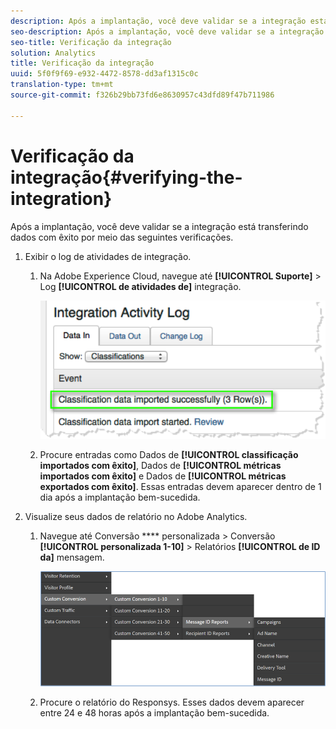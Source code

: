 ```yaml
---
description: Após a implantação, você deve validar se a integração está transferindo dados com êxito por meio das seguintes verificações.
seo-description: Após a implantação, você deve validar se a integração está transferindo dados com êxito por meio das seguintes verificações.
seo-title: Verificação da integração
solution: Analytics
title: Verificação da integração
uuid: 5f0f9f69-e932-4472-8578-dd3af1315c0c
translation-type: tm+mt
source-git-commit: f326b29bb73fd6e8630957c43dfd89f47b711986

---
```



# Verificação da integração{#verifying-the-integration}

Após a implantação, você deve validar se a integração está transferindo dados com êxito por meio das seguintes verificações.

1. Exibir o log de atividades de integração.
   1. Na Adobe Experience Cloud, navegue até **[!UICONTROL Suporte]** &gt; Log **[!UICONTROL de atividades de]** integração.

      ![](assets/integration_activity_log.png)

   1. Procure entradas como Dados de **[!UICONTROL classificação importados com êxito]**, Dados de **[!UICONTROL métricas importados com êxito]** e Dados de **[!UICONTROL métricas exportados com êxito]**. Essas entradas devem aparecer dentro de 1 dia após a implantação bem-sucedida.
1. Visualize seus dados de relatório no Adobe Analytics.

   1. Navegue até Conversão **** personalizada &gt; Conversão **[!UICONTROL personalizada 1-10]** &gt; Relatórios **[!UICONTROL de ID da]** mensagem.

      ![](assets/reporting.png)

   1. Procure o relatório do Responsys.  Esses dados devem aparecer entre 24 e 48 horas após a implantação bem-sucedida.
